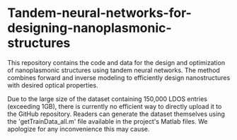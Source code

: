 # Tandem-neural-networks-for-designing-nanoplasmonic-structures
This repository contains the code and data for the design and optimization of nanoplasmonic structures using tandem neural networks. The method combines forward and inverse modeling to efficiently design nanostructures with desired optical properties.

Due to the large size of the dataset containing 150,000 LDOS entries (exceeding 1GB), there is currently no efficient way to directly upload it to the GitHub repository. Readers can generate the dataset themselves using the 'getTrainData_all.m' file available in the project's Matlab files. We apologize for any inconvenience this may cause.
